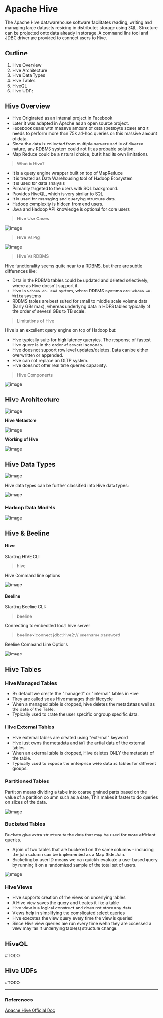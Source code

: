 # Apache Hive 


The Apache Hive datawarehouse software facilitates reading, writing and managing large datasets residing in distributes storage using SQL. Structure can be projected onto data already in storage. A command line tool and JDBC driver are provided to connect users to Hive. 

## Outline 
1. Hive Overview
2. Hive Architecture 
3. Hive Data Types
4. Hive Tables 
5. HiveQL
6. Hive UDFs

## Hive Overview 

- Hive Originated as an internal project in Facebook 
- Later it was adapted in Apache as an open source project. 
- Facebook deals with massive amount of data (petabyte scale) and it needs to perform more than 75k ad-hoc queries on this massive amount of data. 
- Since the data is collected from multiple servers and is of diverse nature, any RDBMS system could not fit as probable solution. 
- Map Reduce could be a natural choice, but it had its own limitations. 


> What is Hive? 

- It is a query engine wrapper built on top of MapReduce
- It is treated as Data Warehousing tool of Hadoop Ecosystem
- It is used for data analysis. 
- Primarily targeted to the users with SQL background. 
- Provides HiveQL, which is very similar to SQL 
- It is used for managing and querying structure data. 
- Hadoop complexity is hidden from end users. 
- Java and Hadoop API knowledge is optional for core users. 

> Hive Use Cases 

![image](refs/38_hive_usecases.JPG)

> Hive Vs Pig 

![image](refs/39_hive_vs_pig.JPG)

> Hive Vs RDBMS 

Hive functionality seems quite near to a RDBMS, but there are subtle differences like: 
- Data in the RDBMS tables could be updated and deleted selectively, where as Hive doesn't support it. 
- Hive is `Schema-on-Read` system, where RDBMS systems are `Schema-on-Write` systems
- RDBMS tables are best suited for small to middle scale volume data (Early GBs max), whereas underlying data in HDFS tables typically of the order of several GBs to TB scale. 

> Limitations of Hive 

Hive is an excellent query engine on top of Hadoop but: 

- Hive typically suits for high latency queryies. The response of fastest Hive query is in the order of several seconds. 
- Hive does not support row level updates/deletes. Data can be either overwritten or appended. 
- Hive can not replace an OLTP system. 
- Hive does not offer real time queries capability. 


> Hive Components

![image](refs/40_Hive_components.JPG)

## Hive Architecture

![image](refs/41_hive_architecture.JPG)


**Hive Metastore**

![image](refs/42_hive_metastore.JPG)


**Working of Hive**  

![image](refs/43_hive_working.JPG)


## Hive Data Types

![image](refs/44_hive_data_types.JPG)

Hive data types can be further classified into Hive data types: 

![image](refs/45_hive_data_types_classification.JPG)


### Hadoop Data Models 

![image](refs/46_hive_data_models.JPG)


## Hive & Beeline 

#### Hive 
Starting HIVE CLI 
> hive

Hive Command line options 

![image](refs/47_hive_cmd.JPG)

 
#### Beeline 

Starting Beeline CLI: 
>beeline

Connecting to embedded local hive server
>beeline>!connect jdbc:hive2:// username password 

Beeline Command Line Options

![image](refs/48_beeline_cmd.JPG)
 

## Hive Tables

### Hive Managed Tables 

- By default we create the "managed" or "internal" tables in Hive
- They are called so as Hive manages their lifecycle 
- When a managed table is dropped, hive deletes the metadataas well as the data of the Table.
- Typically used to crate the user specific or group specific data. 


### Hive External Tables 

- Hive external tables are created using "external" keyword
- Hive just owns the metadata and `NOT` the actial data of the external tables. 
- When an external table is dropped, Hive deletes ONLY the metadata of the table. 
- Typically used to expose the enterprise wide data as tables for different groups. 

### Partitioned Tables 

Partition means dividing a table into coarse grained parts based on the value of a partition column such as a date, This makes it faster to do queries on slices of the data. 

![image](refs/49_hive_partitioned_tables.JPG)

### Bucketed Tables 

Buckets give extra structure to the data that may be used for more efficient queries. 

- A join of two tables that are bucketed on the same columns - including the join column can be implemented as a Map Side Join. 
- Bucketing by user ID means we can quickly evaluate a user based query by running it on a randomized sample of the total set of users. 

![image](refs/50_hive_bucketed_tables.JPG)

### Hive Views
- Hive supports creation of the views on underlying tables 
- A Hive view saves the query and treates it like a table 
- Hive view is a logical construct and does not store any data 
- VIews help in simplifying the complicated select queries 
- Hive executes the view query every time the view is queried
- Since Hive view queries are run every time wehn they are accessed a view may fail if underlying table(s) structure change. 


## HiveQL
#TODO 
## Hive UDFs
#TODO


___
### References 

[Apache Hive Official Doc](https://hive.apache.org/)
